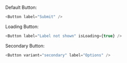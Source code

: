 Default Button:

```js
<Button label="Submit" />
```

Loading Button:

```js
<Button label="Label not shown" isLoading={true} />
```

Secondary Button:

```js
<Button variant="secondary" label="Options" />
```
